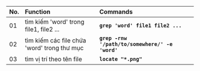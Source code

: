 | No. | Function   | Commands     |
| :------------- | :---------- | :--------------------- |
| 01 | tìm kiếm 'word' trong file1, file2 ... | __`grep 'word' file1 file2 ...`__ |
| 02 | tìm kiếm các file chứa 'word' trong thư mục | __`grep -rnw '/path/to/somewhere/' -e 'word'`__ |
| 03 | tìm vị trí theo tên file | __`locate "*.png"`__ |
